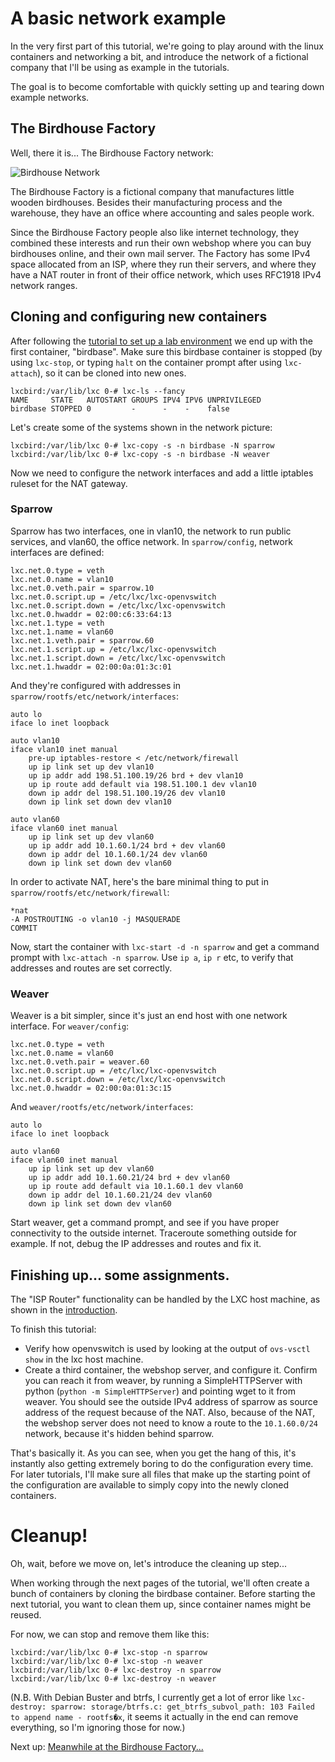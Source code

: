 # A basic network example

In the very first part of this tutorial, we're going to play around with the linux containers and networking a bit, and introduce the network of a fictional company that I'll be using as example in the tutorials.

The goal is to become comfortable with quickly setting up and tearing down example networks.

## The Birdhouse Factory

Well, there it is... The Birdhouse Factory network:

![Birdhouse Network](/birdhouse-intro/birdhouse-intro.png)

The Birdhouse Factory is a fictional company that manufactures little wooden birdhouses. Besides their manufacturing process and the warehouse, they have an office where accounting and sales people work.

Since the Birdhouse Factory people also like internet technology, they combined these interests and run their own webshop where you can buy birdhouses online, and their own mail server. The Factory has some IPv4 space allocated from an ISP, where they run their servers, and where they have a NAT router in front of their office network, which uses RFC1918 IPv4 network ranges.

## Cloning and configuring new containers

After following the [tutorial to set up a lab environment](/lxcbird/README.md) we end up with the first container, "birdbase". Make sure this birdbase container is stopped (by using `lxc-stop`, or typing `halt` on the container prompt after using `lxc-attach`), so it can be cloned into new ones.

    lxcbird:/var/lib/lxc 0-# lxc-ls --fancy
    NAME     STATE   AUTOSTART GROUPS IPV4 IPV6 UNPRIVILEGED
    birdbase STOPPED 0         -      -    -    false

Let's create some of the systems shown in the network picture:

    lxcbird:/var/lib/lxc 0-# lxc-copy -s -n birdbase -N sparrow
    lxcbird:/var/lib/lxc 0-# lxc-copy -s -n birdbase -N weaver

Now we need to configure the network interfaces and add a little iptables ruleset for the NAT gateway.

### Sparrow

Sparrow has two interfaces, one in vlan10, the network to run public services, and vlan60, the office network. In `sparrow/config`, network interfaces are defined:

    lxc.net.0.type = veth
    lxc.net.0.name = vlan10
    lxc.net.0.veth.pair = sparrow.10
    lxc.net.0.script.up = /etc/lxc/lxc-openvswitch
    lxc.net.0.script.down = /etc/lxc/lxc-openvswitch
    lxc.net.0.hwaddr = 02:00:c6:33:64:13
    lxc.net.1.type = veth
    lxc.net.1.name = vlan60
    lxc.net.1.veth.pair = sparrow.60
    lxc.net.1.script.up = /etc/lxc/lxc-openvswitch
    lxc.net.1.script.down = /etc/lxc/lxc-openvswitch
    lxc.net.1.hwaddr = 02:00:0a:01:3c:01

And they're configured with addresses in `sparrow/rootfs/etc/network/interfaces`:

    auto lo
    iface lo inet loopback

    auto vlan10
    iface vlan10 inet manual
        pre-up iptables-restore < /etc/network/firewall
        up ip link set up dev vlan10
        up ip addr add 198.51.100.19/26 brd + dev vlan10
        up ip route add default via 198.51.100.1 dev vlan10
        down ip addr del 198.51.100.19/26 dev vlan10
        down ip link set down dev vlan10

    auto vlan60
    iface vlan60 inet manual
        up ip link set up dev vlan60
        up ip addr add 10.1.60.1/24 brd + dev vlan60
        down ip addr del 10.1.60.1/24 dev vlan60
        down ip link set down dev vlan60

In order to activate NAT, here's the bare minimal thing to put in `sparrow/rootfs/etc/network/firewall`:

    *nat
    -A POSTROUTING -o vlan10 -j MASQUERADE
    COMMIT

Now, start the container with `lxc-start -d -n sparrow` and get a command prompt with `lxc-attach -n sparrow`. Use `ip a`, `ip r` etc, to verify that addresses and routes are set correctly.

### Weaver

Weaver is a bit simpler, since it's just an end host with one network interface. For `weaver/config`:

    lxc.net.0.type = veth
    lxc.net.0.name = vlan60
    lxc.net.0.veth.pair = weaver.60
    lxc.net.0.script.up = /etc/lxc/lxc-openvswitch
    lxc.net.0.script.down = /etc/lxc/lxc-openvswitch
    lxc.net.0.hwaddr = 02:00:0a:01:3c:15

And `weaver/rootfs/etc/network/interfaces`:

    auto lo
    iface lo inet loopback

    auto vlan60
    iface vlan60 inet manual
        up ip link set up dev vlan60
        up ip addr add 10.1.60.21/24 brd + dev vlan60
        up ip route add default via 10.1.60.1 dev vlan60
        down ip addr del 10.1.60.21/24 dev vlan60
        down ip link set down dev vlan60

Start weaver, get a command prompt, and see if you have proper connectivity to the outside internet. Traceroute something outside for example. If not, debug the IP addresses and routes and fix it.

## Finishing up... some assignments.

The "ISP Router" functionality can be handled by the LXC host machine, as shown in the [introduction](/lxcbird/README.md).

To finish this tutorial:
 * Verify how openvswitch is used by looking at the output of `ovs-vsctl show` in the lxc host machine.
 * Create a third container, the webshop server, and configure it. Confirm you can reach it from weaver, by running a SimpleHTTPServer with python (`python -m SimpleHTTPServer`) and pointing wget to it from weaver. You should see the outside IPv4 address of sparrow as source address of the request because of the NAT. Also, because of the NAT, the webshop server does not need to know a route to the `10.1.60.0/24` network, because it's hidden behind sparrow.

That's basically it. As you can see, when you get the hang of this, it's instantly also getting extremely boring to do the configuration every time. For later tutorials, I'll make sure all files that make up the starting point of the configuration are available to simply copy into the newly cloned containers.

# Cleanup!

Oh, wait, before we move on, let's introduce the cleaning up step...

When working through the next pages of the tutorial, we'll often create a bunch of containers by cloning the birdbase container. Before starting the next tutorial, you want to clean them up, since container names might be reused.

For now, we can stop and remove them like this:

    lxcbird:/var/lib/lxc 0-# lxc-stop -n sparrow
    lxcbird:/var/lib/lxc 0-# lxc-stop -n weaver
    lxcbird:/var/lib/lxc 0-# lxc-destroy -n sparrow
    lxcbird:/var/lib/lxc 0-# lxc-destroy -n weaver

(N.B. With Debian Buster and btrfs, I currently get a lot of error like `lxc-destroy: sparrow: storage/btrfs.c: get_btrfs_subvol_path: 103 Failed to append name - rootfs�x`, it seems it actually in the end can remove everything, so I'm ignoring those for now.)

Next up: [Meanwhile at the Birdhouse Factory...](/birdhouse-vlans-vpn/README.md)
